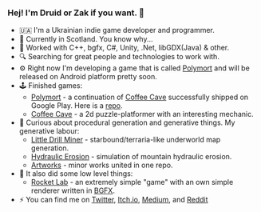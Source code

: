 ### Hej! I'm Druid or Zak if you want. :wave:

- :ukraine: I'm a Ukrainian indie game developer and programmer. 
- :scotland: Currently in Scotland. You know why...
- :toolbox: Worked with C++, bgfx, C#, Unity, .Net, libGDX(Java) & other.
- :mag: Searching for great people and technologies to work with.
- :gear: Right now I'm developing a game that is called [Polymort](https://github.com/progdruid/polymort) and will be released on Android platform pretty soon.
- :joystick: Finished games:
  - [Polymort](https://play.google.com/store/apps/details?id=com.ProgrammingDruid.Polymort) - a continuation of [Coffee Cave](https://progdruid.itch.io/coffee-cave) successfully shipped on Google Play. Here is a [repo](https://github.com/progdruid/polymort).
  - [Coffee Cave](https://progdruid.itch.io/coffee-cave) - a 2d puzzle-platformer with an interesting mechanic.
- :art: Curious about procedural generation and generative things. My generative labour:
  - [Little Drill Miner](https://github.com/progdruid/little-drill-miner) - starbound/terraria-like underworld map generation.
  - [Hydraulic Erosion](https://github.com/progdruid/hydraulic-erosion) - simulation of mountain hydraulic erosion.
  - [Artworks](https://github.com/progdruid/artworks) - minor works united in one repo.
- :rocket: It also did some low level things:
  - [Rocket Lab](https://github.com/progdruid/rocket-lab) - an extremely simple "game" with an own simple renderer written in [BGFX](https://github.com/bkaradzic/bgfx).
- :zap: You can find me on [Twitter](https://twitter.com/progdruid), [Itch.io](https://progdruid.itch.io/), [Medium](https://progdruid.medium.com/), and [Reddit](https://www.reddit.com/user/ProgrammingDruid/)

